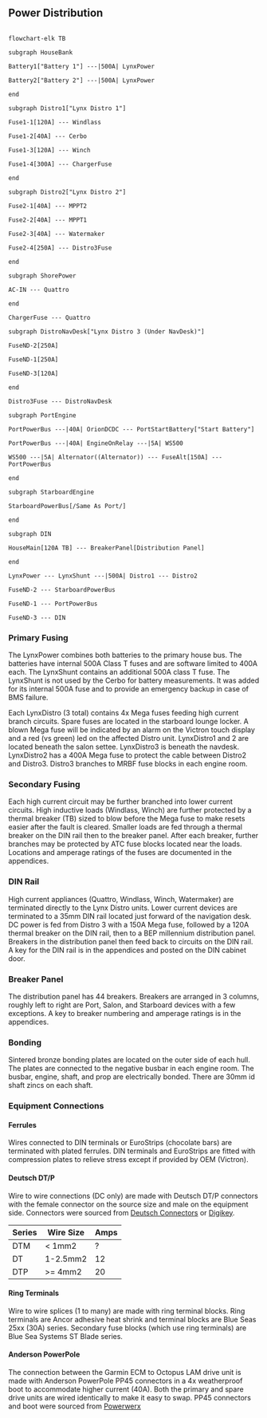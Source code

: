 ## Power Distribution

  ```mermaid
  
  flowchart-elk TB
  
  subgraph HouseBank
  
  Battery1["Battery 1"] ---|500A| LynxPower
  
  Battery2["Battery 2"] ---|500A| LynxPower
  
  end
  
  subgraph Distro1["Lynx Distro 1"]
  
  Fuse1-1[120A] --- Windlass
  
  Fuse1-2[40A] --- Cerbo
  
  Fuse1-3[120A] --- Winch
  
  Fuse1-4[300A] --- ChargerFuse
  
  end
  
  subgraph Distro2["Lynx Distro 2"]
  
  Fuse2-1[40A] --- MPPT2
  
  Fuse2-2[40A] --- MPPT1
  
  Fuse2-3[40A] --- Watermaker
  
  Fuse2-4[250A] --- Distro3Fuse
  
  end
  
  subgraph ShorePower
  
  AC-IN --- Quattro
  
  end
  
  ChargerFuse --- Quattro
  
  subgraph DistroNavDesk["Lynx Distro 3 (Under NavDesk)"]
  
  FuseND-2[250A]
  
  FuseND-1[250A]
  
  FuseND-3[120A]
  
  end
  
  Distro3Fuse --- DistroNavDesk
  
  subgraph PortEngine
  
  PortPowerBus ---|40A| OrionDCDC --- PortStartBattery["Start Battery"]
  
  PortPowerBus ---|40A| EngineOnRelay ---|5A| WS500
  
  WS500 ---|5A| Alternator((Alternator)) --- FuseAlt[150A] --- PortPowerBus
  
  end
  
  subgraph StarboardEngine
  
  StarboardPowerBus[/Same As Port/]
  
  end
  
  subgraph DIN
  
  HouseMain[120A TB] --- BreakerPanel[Distribution Panel]
  
  end
  
  LynxPower --- LynxShunt ---|500A| Distro1 --- Distro2
  
  FuseND-2 --- StarboardPowerBus
  
  FuseND-1 --- PortPowerBus
  
  FuseND-3 --- DIN
  ```
  
### Primary Fusing
The LynxPower combines both batteries to the primary house bus. The batteries have internal 500A Class T fuses and are software limited to 400A each. The LynxShunt contains an additional 500A class T fuse. The LynxShunt is not used by the Cerbo for battery measurements. It was added for its internal 500A fuse and to provide an emergency backup in case of BMS failure.
  
Each LynxDistro (3 total) contains 4x Mega fuses feeding high current branch circuits. Spare fuses are located in the starboard lounge locker. A blown Mega fuse will be indicated by an alarm on the Victron touch display and a red (vs green) led on the affected Distro unit. LynxDistro1 and 2 are located beneath the salon settee. LynxDistro3 is beneath the navdesk. LynxDistro2 has a 400A Mega fuse to protect the cable between Distro2 and Distro3. Distro3 branches to MRBF fuse blocks in each engine room. 

### Secondary Fusing
Each high current circuit may be further branched into lower current circuits. High inductive loads (Windlass, Winch) are further protected by a thermal breaker (TB) sized to blow before the Mega fuse to make resets easier after the fault is cleared. Smaller loads are fed through a thermal breaker on the DIN rail then to the breaker panel. After each breaker, further branches may be protected by ATC fuse blocks located near the loads. Locations and amperage ratings of the fuses are documented in the appendices.

### DIN Rail
High current appliances (Quattro, Windlass, Winch, Watermaker) are terminated directly to the Lynx Distro units. Lower current devices are terminated to a 35mm DIN rail located just forward of the navigation desk. DC power is fed from Distro 3 with a 150A Mega fuse, followed by a 120A thermal breaker on the DIN rail, then to a BEP millennium distribution panel. Breakers in the distribution panel then feed back to circuits on the DIN rail.  A key for the DIN rail is in the appendices and posted on the DIN cabinet door.
  
### Breaker Panel
The distribution panel has 44 breakers. Breakers are arranged in 3 columns, roughly left to right are Port, Salon, and Starboard devices with a few exceptions. A key to breaker numbering and amperage ratings is in the appendices.

### Bonding
Sintered bronze bonding plates are located on the outer side of each hull. The plates are connected to the negative busbar in each engine room. The busbar, engine, shaft, and prop are electrically bonded. There are 30mm id shaft zincs on each shaft.

### Equipment Connections
#### Ferrules
Wires connected to DIN terminals or EuroStrips (chocolate bars) are terminated with plated ferrules. DIN terminals and EuroStrips are fitted with compression plates to relieve stress except if provided by OEM (Victron).
#### Deutsch DT/P
Wire to wire connections (DC only) are made with Deutsch DT/P connectors with the female connector on the source size and male on the equipment side. Connectors were sourced from [Deutsch Connectors](https://www.deutschconnector.com/products/deutsch_connectors/) or [Digikey](https://www.digikey.com/en/product-highlight/t/te-connectivity-deutsch-ict/dt-series-connectors).

| Series | Wire Size | Amps |
| ---- | ---- | ---- |
| DTM | < 1mm2 | ? |
| DT | 1-2.5mm2 | 12 |
| DTP | >= 4mm2 | 20 |
#### Ring Terminals
Wire to wire splices (1 to many) are made with ring terminal blocks. Ring terminals are Ancor adhesive heat shrink and terminal blocks are Blue Seas 25xx (30A) series. Secondary fuse blocks (which use ring terminals) are Blue Sea Systems ST Blade series. 
#### Anderson PowerPole
The connection between the Garmin ECM to Octopus LAM drive unit is made with Anderson PowerPole PP45 connectors in a 4x weatherproof boot to accommodate higher current (40A). Both the primary and spare drive units are wired identically to make it easy to swap. PP45 connectors and boot were sourced from [Powerwerx](https://powerwerx.com/anderson-powerpole-colored-housings)


